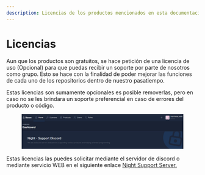 ```yaml
---
description: Licencias de los productos mencionados en esta documentación
---
```


# Licencias

Aun que los productos son gratuitos, se hace petición de una licencia de uso (Opcional) para que puedas recibir un soporte por parte de nosotros como grupo. Esto se hace con la finalidad de poder mejorar las funciones de cada uno de los repositorios dentro de nuestro pasatiempo.

Estas licencias son sumamente opcionales es posible removerlas, pero en caso no se les brindara un soporte preferencial en caso de errores del producto o código.

<figure><img src="../.gitbook/assets/Captura de pantalla 2023-12-04 110759.png" alt=""><figcaption></figcaption></figure>

Estas licencias las puedes solicitar mediante el servidor de discord o mediante servicio WEB en el siguiente enlace [Night Support Server.](http://www.night-support.xyz/)
